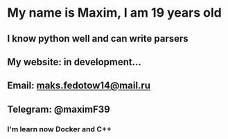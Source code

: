 # My name is Maxim, I am 19 years old
## I know python well and can write parsers

## My website: in development...

## Email: maks.fedotow14@mail.ru
## Telegram: @maximF39

### I'm learn now Docker and C++
<!--
**MaximF39/MaximF39** is a ✨ _special_ ✨ repository because its `README.md` (this file) appears on your GitHub profile.

Here are some ideas to get you started:

- 🔭 I’m currently working on ...
- 🌱 I’m currently learning ...
- 👯 I’m looking to collaborate on ...
- 🤔 I’m looking for help with ...
- 💬 Ask me about ...
- 📫 How to reach me: ...
- 😄 Pronouns: ...
- ⚡ Fun fact: ...
-->
